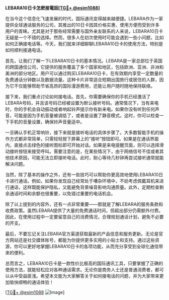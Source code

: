 **LEBARA10日卡怎麽接電話[[TG💪+ @esim1088](https://t.me/s/esim1088)]**

在当今这个信息化飞速发展的时代，国际通讯变得越来越便捷。LEBARA作为一家提供全球通话服务的公司，其推出的10日卡因其价格实惠、使用方便而受到许多用户的青睐。尤其是对于那些经常需要与国外亲友联系的人来说，LEBARA10日卡无疑是一个不错的选择。然而，很多人在初次使用时可能会遇到一些小问题，比如如何正确接电话等。今天，我们就来详细聊聊LEBARA10日卡的使用方法，特别是如何顺利接通电话。

首先，让我们了解一下LEBARA10日卡的基本情况。LEBARA是一家总部位于英国的跨国通信公司，它提供的服务覆盖了多个国家和地区，包括欧洲、亚洲、非洲和美洲的部分地区。用户可以通过购买LEBARA10日卡，在有效期内享受一定数量的免费通话分钟数以及数据流量。这种卡片非常适合短期出国旅行或居住的人群，因为它不仅能够帮助节省高昂的国际漫游费用，还能让用户随时随地保持联络。

接下来，我们重点讨论如何接电话。首先，你需要确保你的手机已经激活了LEBARA号码，并且该号码已经被设置为默认接听号码。通常情况下，当有来电时，你的手机会自动振动或者响起铃声提示你有新来电。如果你没有听到任何声音，可能是因为手机音量被调低了，或者是设置了静音模式。这时，你可以检查一下手机的音量设置，确保铃声音量适中。

一旦确认手机正常响铃，接下来就是接听电话的具体步骤了。大多数智能手机的操作方式都非常简单，只需轻轻按下屏幕上的“接听”按钮即可。如果是在通话界面内，直接点击绿色的接听图标即可开始对话。如果是来电提醒页面，则可以选择滑动接听按钮来接受呼叫。需要注意的是，在某些情况下，由于网络信号不佳或者其他技术原因，可能无法立即接听电话。此时，耐心等待几秒钟再尝试接听通常就能解决问题。

当然，除了基本的操作之外，还有一些技巧可以帮助你更高效地使用LEBARA10日卡进行通话。例如，如果你发现自己经常处于嘈杂环境中，不妨考虑佩戴耳机来进行通话，这样既能保护隐私，又能避免背景噪音影响沟通质量。此外，定期检查剩余通话时间和余额也很重要，以免错过重要的电话机会。

除了以上提到的内容外，还有一点非常重要——那就是了解LEBARA的服务条款和收费政策。虽然LEBARA提供了大量的免费通话时间，但超出部分仍需额外付费。因此，在使用过程中一定要留意自己的消费情况，合理规划通话计划，避免不必要的开支。

最后，不要忘记关注LEBARA官方渠道获取最新的产品信息和服务更新。无论是官方网站还是社交媒体账号，都能为你提供更多实用的小贴士和支持。通过这些资源，你可以更好地掌握LEBARA10日卡的各项功能，从而充分享受到全球化通信带来的便利。

总而言之，LEBARA10日卡是一款性价比极高的国际通讯工具，只要掌握了正确的使用方法，就能轻松应对各种通话需求。无论你是商务人士还是普通消费者，都可以从中受益匪浅。希望本文能为大家解答关于如何接电话的问题，并为大家带来更加愉快顺畅的通话体验！

[[TG💪+ @esim1088](https://t.me/s/esim1088) ![Image](https://i.postimg.cc/4NQfJmqS/Snipaste-2025-05-13-00-14-12.png)]